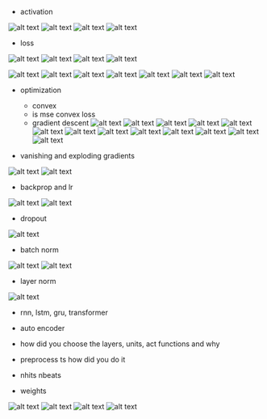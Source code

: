 - activation


![alt text](image-3.png)
![alt text](image-4.png)
![alt text](image-5.png)
![alt text](image-23.png)
- loss


![alt text](image-6.png)
![alt text](image-7.png)
![alt text](image-8.png)
![alt text](image-9.png)

![alt text](image-10.png)
![alt text](image-11.png)
![alt text](image-12.png)
![alt text](image-13.png)
![alt text](image-14.png)
![alt text](image-15.png)
![alt text](image-16.png)
- optimization


    - convex
    - is mse convex loss
    - gradient descent
    ![alt text](image.png)
    ![alt text](image-17.png)
    ![alt text](image-18.png)
    ![alt text](image-19.png)
    ![alt text](image-20.png)
    ![alt text](image-22.png)
    ![alt text](image-26.png)
    ![alt text](image-27.png)
    ![alt text](image-28.png)
    ![alt text](image-29.png)
    ![alt text](image-30.png)
    ![alt text](image-31.png)
    ![alt text](image-32.png)
- vanishing and exploding gradients


![alt text](image-33.png)
![alt text](image-34.png)
- backprop and lr


![alt text](image-1.png)
![alt text](image-2.png)


- dropout


![alt text](image-35.png)
- batch norm


![alt text](image-21.png)
![alt text](image-36.png)

- layer norm 


![alt text](image-38.png)

- rnn, lstm, gru, transformer
- auto encoder

- how did you choose the layers, units, act functions and why
- preprocess ts how did you do it
- nhits nbeats
- weights


![alt text](image-24.png)
![alt text](image-25.png)
![alt text](image-39.png)
![alt text](image-40.png)


